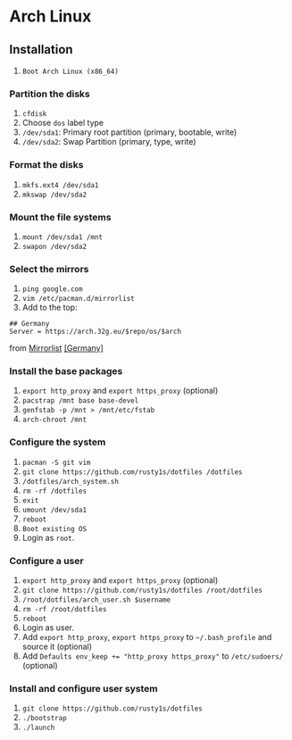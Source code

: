 # Arch Linux

## Installation

1. `Boot Arch Linux (x86_64)`

### Partition the disks

1. `cfdisk`
1. Choose `dos` label type
1. `/dev/sda1`: Primary root partition (primary, bootable, write)
1. `/dev/sda2`: Swap Partition (primary, type, write)

### Format the disks

1. `mkfs.ext4 /dev/sda1`
1. `mkswap /dev/sda2`

### Mount the file systems

1. `mount /dev/sda1 /mnt`
1. `swapon /dev/sda2`

### Select the mirrors

1. `ping google.com`
1. `vim /etc/pacman.d/mirrorlist`
1. Add to the top:
```
## Germany
Server = https://arch.32g.eu/$repo/os/$arch
```
from [Mirrorlist](https://www.archlinux.org/mirrorlist/) [[Germany]](https://www.archlinux.org/mirrorlist/?country=DE&protocol=http&protocol=https&ip_version=4)

### Install the base packages

1. `export http_proxy` and `export https_proxy` (optional)
1. `pacstrap /mnt base base-devel`
1. `genfstab -p /mnt > /mnt/etc/fstab`
1. `arch-chroot /mnt`

### Configure the system

1. `pacman -S git vim`
1. `git clone https://github.com/rusty1s/dotfiles /dotfiles`
1. `/dotfiles/arch_system.sh`
1. `rm -rf /dotfiles`
1. `exit`
1. `umount /dev/sda1`
1. `reboot`
1. `Boot existing OS`
1. Login as `root`.

### Configure a user

1. `export http_proxy` and `export https_proxy` (optional)
1. `git clone https://github.com/rusty1s/dotfiles /root/dotfiles`
1. `/root/dotfiles/arch_user.sh $username`
1. `rm -rf /root/dotfiles`
1. `reboot`
1. Login as user.
1. Add `export http_proxy`, `export https_proxy` to `~/.bash_profile` and source it (optional)
1. Add `Defaults env_keep += "http_proxy https_proxy"` to `/etc/sudoers/` (optional)

### Install and configure user system

1. `git clone https://github.com/rusty1s/dotfiles`
1. `./bootstrap`
1. `./launch`
